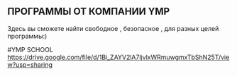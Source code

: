## ПРОГРАММЫ ОТ КОМПАНИИ YMP

Здесь вы сможете найти свободное , безопасное ,
для разных целей программы:)

#YMP SCHOOL
https://drive.google.com/file/d/1Bi_ZAYV2lA7ljvlxWRmuwgmxTbShN25T/view?usp=sharing

